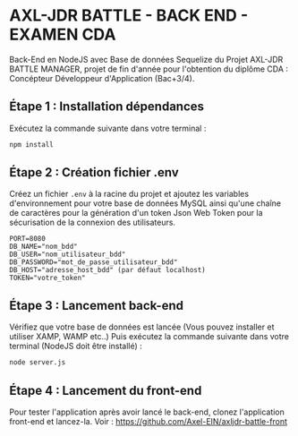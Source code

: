 # AXL-JDR BATTLE - BACK END - EXAMEN CDA
Back-End en NodeJS avec Base de données Sequelize du Projet AXL-JDR BATTLE MANAGER, projet de fin d'année pour l'obtention du diplôme CDA : Concépteur Développeur d'Application (Bac+3/4).


## Étape 1 : Installation dépendances
Exécutez la commande suivante dans votre terminal :
```bash
npm install

```

## Étape 2 : Création fichier .env
Créez un fichier `.env` à la racine du projet et ajoutez les variables d'environnement pour votre base de données MySQL ainsi qu'une chaîne de caractères pour la génération d'un token Json Web Token pour la sécurisation de la connexion des utilisateurs.
```
PORT=8080
DB_NAME="nom_bdd"
DB_USER="nom_utilisateur_bdd"
DB_PASSWORD="mot_de_passe_utilisateur_bdd"
DB_HOST="adresse_host_bdd" (par défaut localhost)
TOKEN="votre_token"
```


## Étape 3 : Lancement back-end
Vérifiez que votre base de données est lancée (Vous pouvez installer et utiliser XAMP, WAMP etc..)
Puis exécutez la commande suivante dans votre terminal (NodeJS doit être installé) :
```bash
node server.js

```


## Étape 4 : Lancement du front-end
Pour tester l'application après avoir lancé le back-end, clonez l'application front-end et lancez-la.
Voir : https://github.com/Axel-EIN/axljdr-battle-front